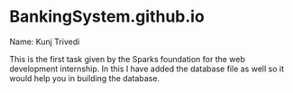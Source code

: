 # BankingSystem.github.io
Name: Kunj Trivedi

This is the first task given by the Sparks foundation for the web development internship. 
In this I have added the database file as well so it would help you in building the database.

